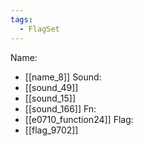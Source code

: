 ```yaml
---
tags:
  - FlagSet
---
```

Name:
- [[name_8]]
Sound:
- [[sound_49]]
- [[sound_15]]
- [[sound_166]]
Fn:
- [[e0710_function24]]
Flag:
- [[flag_9702]]
